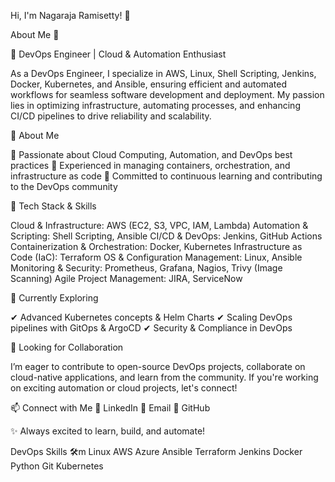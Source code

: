 
Hi, I'm Nagaraja Ramisetty! 👋

About Me 🚀

🚀 DevOps Engineer | Cloud & Automation Enthusiast

As a DevOps Engineer, I specialize in AWS, Linux, Shell Scripting, Jenkins, Docker, Kubernetes, and Ansible, ensuring efficient and automated workflows for seamless software development and deployment. My passion lies in optimizing infrastructure, automating processes, and enhancing CI/CD pipelines to drive reliability and scalability.

🌟 About Me

🔹 Passionate about Cloud Computing, Automation, and DevOps best practices
🔹 Experienced in managing containers, orchestration, and infrastructure as code
🔹 Committed to continuous learning and contributing to the DevOps community

🚀 Tech Stack & Skills

Cloud & Infrastructure: AWS (EC2, S3, VPC, IAM, Lambda)
Automation & Scripting: Shell Scripting, Ansible
CI/CD & DevOps: Jenkins, GitHub Actions
Containerization & Orchestration: Docker, Kubernetes
Infrastructure as Code (IaC): Terraform
OS & Configuration Management: Linux, Ansible
Monitoring & Security: Prometheus, Grafana, Nagios, Trivy (Image Scanning)
Agile Project Management: JIRA, ServiceNow

📌 Currently Exploring

✔ Advanced Kubernetes concepts & Helm Charts
✔ Scaling DevOps pipelines with GitOps & ArgoCD
✔ Security & Compliance in DevOps

🤝 Looking for Collaboration

I’m eager to contribute to open-source DevOps projects, collaborate on cloud-native applications, and learn from the community. If you're working on exciting automation or cloud projects, let's connect!

📫 Connect with Me
💼 LinkedIn
📧 Email
🚀 GitHub

✨ Always excited to learn, build, and automate!

DevOps Skills 🛠️m
Linux AWS Azure Ansible Terraform Jenkins Docker Python Git Kubernetes

